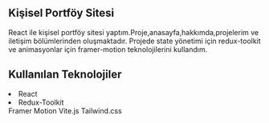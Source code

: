 Kişisel Portföy Sitesi
----

React ile kişisel portföy sitesi yaptım.Proje,anasayfa,hakkımda,projelerim ve iletişim bölümlerinden oluşmaktadır.  Projede state yönetimi için redux-toolkit  ve animasyonlar için framer-motion teknolojilerini kullandım.

Kullanılan Teknolojiler 
--- 
 <li>React</li>
 <li>Redux-Toolkit</li>
 Framer Motion 
 Vite.js
 Tailwind.css
 
